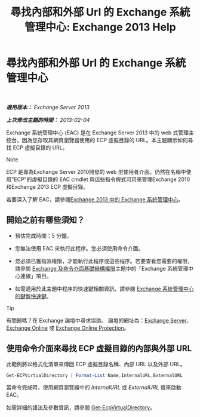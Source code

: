 ﻿---
title: '尋找內部和外部 Url 的 Exchange 系統管理中心: Exchange 2013 Help'
TOCTitle: 尋找內部和外部 Url 的 Exchange 系統管理中心
ms:assetid: 3ddb30ff-a405-4b9d-8d77-2d7a3a5ab8fa
ms:mtpsurl: https://technet.microsoft.com/zh-tw/library/JJ680108(v=EXCHG.150)
ms:contentKeyID: 50472934
ms.date: 05/21/2018
mtps_version: v=EXCHG.150
ms.translationtype: MT
---

# 尋找內部和外部 Url 的 Exchange 系統管理中心

 

_**適用版本：** Exchange Server 2013_

_**上次修改主題的時間：** 2013-02-04_

Exchange 系統管理中心 (EAC) 是在 Exchange Server 2013 中的 web 式管理主控台，因為您存取其網頁瀏覽器使用的 ECP 虛擬目錄的 URL。本主題顯示如何尋找 ECP 虛擬目錄的 URL。


> [!NOTE]  
> ECP 是專為Exchange Server 2010開發的 web 型使用者介面。仍然在名稱中使用&quot;ECP&quot;的虛擬目錄的 EAC cmdlet 與這些指令程式可用來管理Exchange 2010和Exchange 2013 ECP 虛擬目錄。




若要深入了解 EAC，請參閱[Exchange 2013 中的 Exchange 系統管理中心](exchange-admin-center-in-exchange-2013-exchange-2013-help.md)。

## 開始之前有哪些須知？

  - 預估完成時間：5 分鐘。

  - 您無法使用 EAC 來執行此程序。您必須使用命令介面。

  - 您必須已獲指派權限，才能執行此程序或這些程序。若要查看您需要的權限，請參閱 [Exchange 及命令介面基礎結構權限](exchange-and-shell-infrastructure-permissions-exchange-2013-help.md)主題中的「Exchange 系統管理中心連線」項目。

  - 如需適用於此主題中程序的快速鍵相關資訊，請參閱 [Exchange 系統管理中心的鍵盤快速鍵](keyboard-shortcuts-in-the-exchange-admin-center-exchange-online-protection-help.md)。


> [!TIP]  
> 有問題嗎？在 Exchange 論壇中尋求協助。 論壇的網址為：<a href="https://go.microsoft.com/fwlink/p/?linkid=60612">Exchange Server</a>、 <a href="https://go.microsoft.com/fwlink/p/?linkid=267542">Exchange Online</a> 或 <a href="https://go.microsoft.com/fwlink/p/?linkid=285351">Exchange Online Protection</a>。




## 使用命令介面來尋找 ECP 虛擬目錄的內部與外部 URL

此範例將以格式化清單來傳回 ECP 虛擬目錄名稱、內部 URL 以及外部 URL。

```powershell
Get-ECPVirtualDirectory | Format-List Name,InternalURL,ExternalURL
```

當命令完成時，使用網頁瀏覽器中的 *InternalURL* 或 *ExternalURL* 值來啟動 EAC。

如需詳細的語法及參數資訊，請參閱 [Get-EcpVirtualDirectory](https://technet.microsoft.com/zh-tw/library/dd351058\(v=exchg.150\))。

